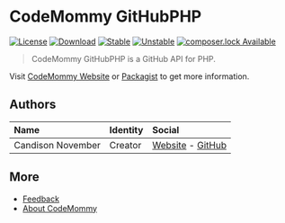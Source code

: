# CodeMommy GitHubPHP

[![License](https://poser.pugx.org/CodeMommy/GitHubPHP/license?format=flat-square)](LICENSE)
[![Download](https://poser.pugx.org/CodeMommy/GitHubPHP/downloads?format=flat-square)](https://packagist.org/packages/CodeMommy/GitHubPHP)
[![Stable](https://poser.pugx.org/CodeMommy/GitHubPHP/version?format=flat-square)](https://packagist.org/packages/CodeMommy/GitHubPHP)
[![Unstable](https://poser.pugx.org/CodeMommy/GitHubPHP/v/unstable?format=flat-square)](https://packagist.org/packages/CodeMommy/GitHubPHP)
[![composer.lock Available](https://poser.pugx.org/CodeMommy/GitHubPHP/composerlock?format=flat-square)](https://packagist.org/packages/CodeMommy/GitHubPHP)


> CodeMommy GitHubPHP is a GitHub API for PHP.

Visit [CodeMommy Website](http://www.codemommy.com) or [Packagist](https://packagist.org/packages/CodeMommy/GitHubPHP) to get more information.

## Authors

| Name | Identity | Social |
| :--- | :------- | :----- |
| Candison November | Creator  | [Website](http://www.kandisheng.com) - [GitHub](https://github.com/KanDisheng) |

## More

- [Feedback](https://github.com/CodeMommy/GitHubPHP/issues)
- [About CodeMommy](https://github.com/CodeMommy/CodeMommy)